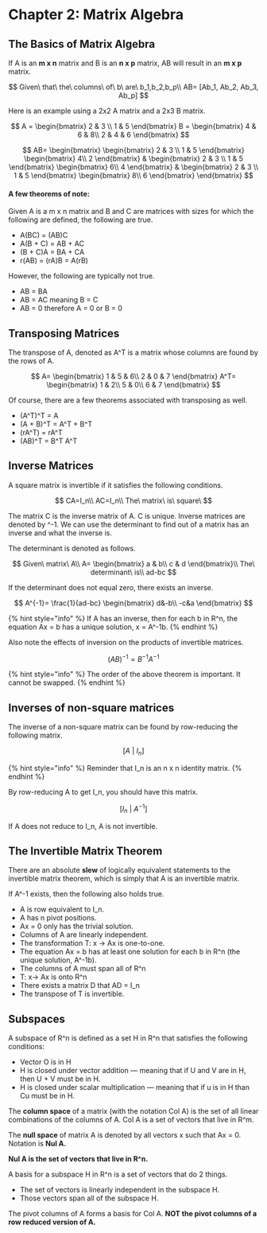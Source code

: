 # Chapter 2: Matrix Algebra

## The Basics of Matrix Algebra

If A is an **m x n** matrix and B is an **n x p** matrix, AB will result in an **m x p** matrix.

$$
Given\ that\ the\ columns\ of\ b\ are\ b_1,b_2,b_p\\
AB= [Ab_1, Ab_2, Ab_3, Ab_p]
$$

Here is an example using a 2x2 A matrix and a 2x3 B matrix.

$$
A = \begin{bmatrix}
2 & 3 \\
1 & 5
\end{bmatrix} 
B = \begin{bmatrix}
4 & 6 & 8\\
2 & 4 & 6
\end{bmatrix}
$$

$$
AB=
\begin{bmatrix}
\begin{bmatrix}
2 & 3 \\
1 & 5
\end{bmatrix} 
\begin{bmatrix}
4\\
2
\end{bmatrix} & \begin{bmatrix}
2 & 3 \\
1 & 5
\end{bmatrix} 
\begin{bmatrix}
6\\
4
\end{bmatrix} &
\begin{bmatrix}
2 & 3 \\
1 & 5
\end{bmatrix} 
\begin{bmatrix}
8\\
6
\end{bmatrix} 
\end{bmatrix}
$$

#### A few theorems of note:

Given A is a m x n matrix and B and C are matrices with sizes for which the following are defined, the following are true.

* A\(BC\) = \(AB\)C
* A\(B + C\) = AB + AC
* \(B + C\)A = BA + CA
* r\(AB\) = \(rA\)B = A\(rB\)

However, the following are typically not true.

* AB = BA
* AB = AC meaning B = C
* AB = 0 therefore A = 0 or B = 0

## Transposing Matrices

The transpose of A, denoted as A^T is a matrix whose columns are found by the rows of A.

$$
A= 
\begin{bmatrix}
1 & 5 & 6\\
2 & 0 & 7
\end{bmatrix}
A^T= 
\begin{bmatrix}
1 & 2\\
5 & 0\\
6 & 7
\end{bmatrix}
$$

Of course, there are a few theorems associated with transposing as well.

* \(A^T\)^T = A
* \(A + B\)^T = A^T + B^T
* \(rA^T\) = rA^T
* \(AB\)^T = B^T A^T

## Inverse Matrices

A square matrix is invertible if it satisfies the following conditions.

$$
CA=I_n\\
AC=I_n\\
The\ matrix\ is\ square\
$$

The matrix C is the inverse matrix of A. C is unique. Inverse matrices are denoted by ^-1. We can use the determinant to find out of a matrix has an inverse and what the inverse is.

The determinant is denoted as follows.

$$
Given\ matrix\ A\\
A=
\begin{bmatrix} 
a & b\\
c & d
\end{bmatrix}\\
The\ determinant\ is\\
ad-bc
$$

If the determinant does not equal zero, there exists an inverse.

$$
A^{-1}=
\frac{1}{ad-bc}
\begin{bmatrix}
d&-b\\
-c&a
\end{bmatrix}
$$

{% hint style="info" %}
If A has an inverse, then for each b in R^n, the equation Ax = b has a unique solution, x = A^-1b.
{% endhint %}

Also note the effects of inversion on the products of invertible matrices.

$$
(AB)^{-1}=B^{-1}A^{-1}
$$

{% hint style="info" %}
The order of the above theorem is important. It cannot be swapped.
{% endhint %}

## Inverses of non-square matrices

The inverse of a non-square matrix can be found by row-reducing the following matrix.

$$
[A\ |\ I_n]
$$

{% hint style="info" %}
Reminder that I\_n is an n x n identity matrix.
{% endhint %}

By row-reducing A to get I\_n, you should have this matrix.

$$
[I_n\ |\ A^{-1}]
$$

If A does not reduce to I\_n, A is not invertible.

## The Invertible Matrix Theorem

There are an absolute **slew** of logically equivalent statements to the invertible matrix theorem, which is simply that A is an invertible matrix.

If A^-1 exists, then the following also holds true.

* A is row equivalent to I\_n.
* A has n pivot positions.
* Ax = 0 only has the trivial solution.
* Columns of A are linearly independent.
* The transformation T: x -&gt; Ax is one-to-one.
* The equation Ax = b has at least one solution for each b in R^n \(the unique solution, A^-1b\).
* The columns of A must span all of R^n
* T: x-&gt; Ax is onto R^n
* There exists a matrix D that AD = I\_n
* The transpose of T is invertible.

## Subspaces

A subspace of R^n is defined as a set H in R^n that satisfies the following conditions:

* Vector O is in H
* H is closed under vector addition — meaning that if U and V are in H, then U + V must be in H.
* H is closed under scalar multiplication — meaning that if u is in H than Cu must be in H.

The **column space** of a matrix \(with the notation Col A\) is the set of all linear combinations of the columns of A. Col A is a set of vectors that live in R^m.

The **null space** of matrix A is denoted by all vectors x such that Ax = 0. Notation is **Nul A.**

**Nul A is the set of vectors that live in R^n.**

A basis for a subspace H in R^n is a set of vectors that do 2 things.

* The set of vectors is linearly independent in the subspace H.
* Those vectors span all of the subspace H.

The pivot columns of A forms a basis for Col A. **NOT the pivot columns of a row reduced version of A.**


